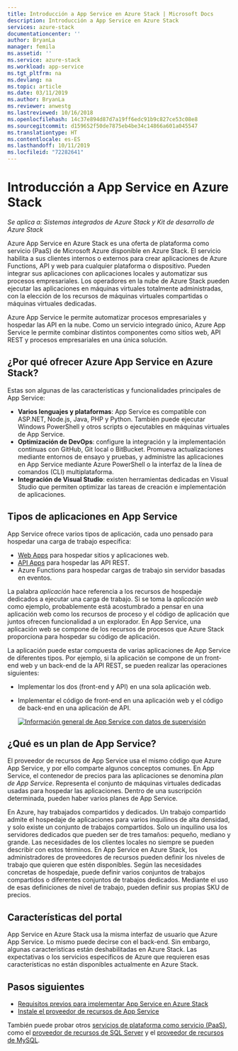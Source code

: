 ```yaml
---
title: Introducción a App Service en Azure Stack | Microsoft Docs
description: Introducción a App Service en Azure Stack
services: azure-stack
documentationcenter: ''
author: BryanLa
manager: femila
ms.assetid: ''
ms.service: azure-stack
ms.workload: app-service
ms.tgt_pltfrm: na
ms.devlang: na
ms.topic: article
ms.date: 03/11/2019
ms.author: BryanLa
ms.reviewer: anwestg
ms.lastreviewed: 10/16/2018
ms.openlocfilehash: 14c37e894d87d7a19ff6edc91b9c827ce53c08e8
ms.sourcegitcommit: d159652f50de7875eb4be34c14866a601a045547
ms.translationtype: HT
ms.contentlocale: es-ES
ms.lasthandoff: 10/11/2019
ms.locfileid: "72282641"
---
```

# <a name="app-service-on-azure-stack-overview"></a>Introducción a App Service en Azure Stack

*Se aplica a: Sistemas integrados de Azure Stack y Kit de desarrollo de Azure Stack*

Azure App Service en Azure Stack es una oferta de plataforma como servicio (PaaS) de Microsoft Azure disponible en Azure Stack. El servicio habilita a sus clientes internos o externos para crear aplicaciones de Azure Functions, API y web para cualquier plataforma o dispositivo. Pueden integrar sus aplicaciones con aplicaciones locales y automatizar sus procesos empresariales. Los operadores en la nube de Azure Stack pueden ejecutar las aplicaciones en máquinas virtuales totalmente administradas, con la elección de los recursos de máquinas virtuales compartidas o máquinas virtuales dedicadas.

Azure App Service le permite automatizar procesos empresariales y hospedar las API en la nube. Como un servicio integrado único, Azure App Service le permite combinar distintos componentes como sitios web, API REST y procesos empresariales en una única solución.

## <a name="why-offer-azure-app-service-on-azure-stack"></a>¿Por qué ofrecer Azure App Service en Azure Stack?

Estas son algunas de las características y funcionalidades principales de App Service:

- **Varios lenguajes y plataformas**: App Service es compatible con ASP.NET, Node.js, Java, PHP y Python. También puede ejecutar Windows PowerShell y otros scripts o ejecutables en máquinas virtuales de App Service.
- **Optimización de DevOps**: configure la integración y la implementación continuas con GitHub, Git local o BitBucket. Promueva actualizaciones mediante entornos de ensayo y pruebas, y administre las aplicaciones en App Service mediante Azure PowerShell o la interfaz de la línea de comandos (CLI) multiplataforma.
- **Integración de Visual Studio**: existen herramientas dedicadas en Visual Studio que permiten optimizar las tareas de creación e implementación de aplicaciones.

## <a name="app-types-in-app-service"></a>Tipos de aplicaciones en App Service

App Service ofrece varios tipos de aplicación, cada uno pensado para hospedar una carga de trabajo específica:

- [Web Apps](/azure/app-service/overview) para hospedar sitios y aplicaciones web.
- [API Apps](/azure/app-service/overview) para hospedar las API REST.
- Azure Functions para hospedar cargas de trabajo sin servidor basadas en eventos.

La palabra *aplicación* hace referencia a los recursos de hospedaje dedicados a ejecutar una carga de trabajo. Si se toma la *aplicación web* como ejemplo, probablemente está acostumbrado a pensar en una aplicación web como los recursos de proceso y el código de aplicación que juntos ofrecen funcionalidad a un explorador. En App Service, una aplicación web se compone de los recursos de procesos que Azure Stack proporciona para hospedar su código de aplicación.

La aplicación puede estar compuesta de varias aplicaciones de App Service de diferentes tipos. Por ejemplo, si la aplicación se compone de un front-end web y un back-end de la API REST, se pueden realizar las operaciones siguientes:

- Implementar los dos (front-end y API) en una sola aplicación web.
- Implementar el código de front-end en una aplicación web y el código de back-end en una aplicación de API.

   [![Información general de App Service con datos de supervisión](media/azure-stack-app-service-overview/image01.png "App Service overview with monitoring data")](media/azure-stack-app-service-overview/image01.png#lightbox)

## <a name="what-is-an-app-service-plan"></a>¿Qué es un plan de App Service?

El proveedor de recursos de App Service usa el mismo código que Azure App Service, y por ello comparte algunos conceptos comunes. En App Service, el contenedor de precios para las aplicaciones se denomina *plan de App Service*. Representa el conjunto de máquinas virtuales dedicadas usadas para hospedar las aplicaciones. Dentro de una suscripción determinada, pueden haber varios planes de App Service.

En Azure, hay trabajados compartidos y dedicados. Un trabajo compartido admite el hospedaje de aplicaciones para varios inquilinos de alta densidad, y solo existe un conjunto de trabajos compartidos. Solo un inquilino usa los servidores dedicados que pueden ser de tres tamaños: pequeño, mediano y grande. Las necesidades de los clientes locales no siempre se pueden describir con estos términos. En App Service en Azure Stack, los administradores de proveedores de recursos pueden definir los niveles de trabajo que quieren que estén disponibles. Según las necesidades concretas de hospedaje, puede definir varios conjuntos de trabajos compartidos o diferentes conjuntos de trabajos dedicados. Mediante el uso de esas definiciones de nivel de trabajo, pueden definir sus propias SKU de precios.

## <a name="portal-features"></a>Características del portal

App Service en Azure Stack usa la misma interfaz de usuario que Azure App Service. Lo mismo puede decirse con el back-end. Sin embargo, algunas características están deshabilitadas en Azure Stack. Las expectativas o los servicios específicos de Azure que requieren esas características no están disponibles actualmente en Azure Stack.

## <a name="next-steps"></a>Pasos siguientes

- [Requisitos previos para implementar App Service en Azure Stack](azure-stack-app-service-before-you-get-started.md)
- [Instale el proveedor de recursos de App Service](azure-stack-app-service-deploy.md)

También puede probar otros [servicios de plataforma como servicio (PaaS)](service-plan-offer-subscription-overview.md), como el [proveedor de recursos de SQL Server](azure-stack-sql-resource-provider-deploy.md) y el [proveedor de recursos de MySQL](azure-stack-mysql-resource-provider-deploy.md).
